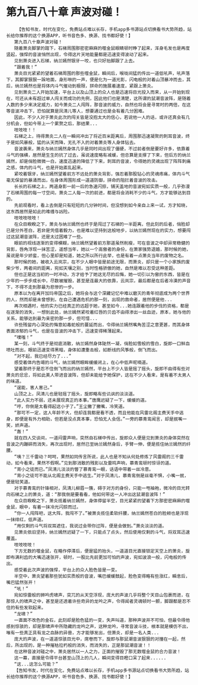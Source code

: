 # 第九百八十章 声波对碰！
        【告知书友，时代在变化，免费站点难以长存，手机app多书源站点切换看书大势所趋，站长给你推荐的这个换源APP，听书音色多、换源、找书都好使！】
       第九百八十章声波对碰！
       随着萧炎脚掌的踏下，石梯周围那密密麻麻的噬金鼠眼睛顿时睁了起来，浑身毛发也是再度竖起，强悍的音波悄然出现，令得这片天地能量都是迅速变得波动了起来。
       见到萧炎进入石梯，纳兰嫣然银牙一咬，也只好抬脚跟了上去。
       “跟着我！”
       萧炎目光紧紧的望着石梯周围的那些噬金鼠，瞬间后，喉咙间猛的传出一道低吼声，吼声落下，其脚掌狠狠一跺地面，身形咻的一声，便是化为一道光影，闪电般的对着山顶暴冲而去，其后，纳兰嫣然也是将体内斗气催动到极限，拼命的施展着速度，紧跟上萧炎。
       见到萧炎二人开始加速，平台上以及山顶上的众人也是迅速将目光投入而来，从一开始到现在，可还从未有超过单人闯关而成功的先例，因此他们也是清楚，这所谓的鼠潮音波阵，是随着人数的多少来决定威力，如今萧炎二人闯阵，那音波的威力，自然也将会是寻常时的两倍，在这等音波冲击下，恐怕就算是凤清儿等人，想要通过也是会有着几分困难。
       因此，不少人对于萧炎此次的闯关皆是没抱太大的信心，若说他一人的话，或许还真会有几分机会，但如今带上一个累赘之后，那结果...
       吱吱吱！！
       石梯之上，待得萧炎二人在一瞬间冲出了将近百米距离后，周围那迅速凝聚的刺耳音波，终于是如风暴般，猛的从天而降，无孔不入的对着萧炎等人身体钻去。
       音波袭来，萧炎与纳兰嫣然身体几乎是同时间出现了僵硬，不过前者倒是要好许多，依靠着斗气的强横，居然是生生的抗了过去，虽说速度略有减缓，但总算是支撑了下来，但后方的纳兰嫣然，却是俏脸微微一白，速度迅速的降低了下来，刺耳的音波，令得她的灵魂出现了阵阵刺痛之感，体内的斗气，也是开始紊乱起来。
       紧咬着银牙，纳兰嫣然望着前方不远处的萧炎背影，强忍着那股钻心的灵魂疼痛，体内斗气毫无保留的暴涌而出，在身体周围形成一道道防御，拼命的阻拦着音波的攻击。
       长长的石梯之上，两道身影一前一后的急速闪掠，铺天盖地的音波宛如实质一般，几乎弥漫了石梯周围的每一寸空间，萧炎二人每一次的前进，都是将会消耗不少的斗气，方才能够达到目的。
       先前观看时，看上去倒是只有短短的几分钟时间，但没想到如今亲自上来一试，方才知晓，这东西居然是如此的难缠与凶险。
       吱吱吱吱吱！
       在众目睽睽之下，萧炎与纳兰嫣然也终于是闯过了石梯的一半距离，但此刻的后者，俏脸却已是分外苍白，若非是凭借着毅力，也是难以坚持到这般地步，以纳兰嫣然现在的实力，想要闯过这鼠潮音波阵，还是太过困难了一些。
       眼前的视线逐渐的变得模糊，纳兰嫣然望着前方那道虽然削瘦，可在音波之中却异常稳健的背影，唇角浮现一抹苦涩，遥想当年，她以一个高傲者的身份，在萧家强势退婚，那时候的她，虽说是年少娇蛮，但心里却是知道，她之所以所行此举，也是有着一点萧炎当年的废物之名。
       那时候的她，被收入云岚宗，在不少人眼中皆是前途无限，而萧炎，却只是一个小家族的废柴少爷，两者间的距离，宛如天壤之别，当时性格骄傲的她，自然是难以忍受这种差距。
       但也正是这当初的一时冲动，方才给予了她这无尽的后悔，她一切引以为傲的东西，皆是在少年的一步步成长中，尽数被摧毁，甚至是连最大的依靠，云岚宗，最后都是在后者冷漠的声音下，不得不走到那最为悲惨的一步。
       原本以为在离开加玛帝国之后，她将会与这个深藏记忆中难以磨灭的青年彻底成为两个世界的人，然而却是未曾想到，在自己遭遇危机的那一刻，出现的救命者，居然便是他...
       再次相遇时，他的实力已经真正的远超于她，甚至如今...她连跟着他的步伐的资格，都是在逐渐的消失，一想到此处，纳兰嫣然紧咬着红唇的贝齿不由得渗出一丝血迹，原本，她与他的关系，能够达到最为亲密的那一步，但可惜...
       许些残留内心深处的悔意如毒蛇般的蔓延而出，令得纳兰嫣然嘴角苦涩之意更甚，而其身体表面浓郁的斗气，也是在音波的冲击下，迅速变得稀薄起来。
       “噗嗤！”
       某一刻，斗气终于是彻底消散，纳兰嫣然身体陡然一凝，俏脸如雪般的雪白，旋即一口鲜血喷吐而出，眼前迅速变得黑暗，身体如遭重击般，如断线的风筝般，倒飞而出。
       “对不起，我已经尽力了...”
       感受着体内告竭的斗气，纳兰嫣然眼眸缓缓闭上，在心中低声呢喃道。
       望着那终于是忍不住倒飞而出的纳兰嫣然，平台上不少人皆是摇了摇头，旋即不由得有些对萧炎的忿忿，将如此美人带进音波阵，但却未能给予她保护，这在不少人看来，是有着不太男人的味道。
       “逞能，害人害己。”
       山顶之上，凤清儿也是轻摇了摇头，旋即略有些讥讽的淡淡道。
       “此人实力不弱，还未展现真正的本事。”唐鹰迟疑了一下，缓缓的道。
       “哼，你倒是太看得起这小子了。”王尘撇了撇嘴，冷笑道。
       “那可不一定，这人年龄不大，但却连我都是看不透，而且他能在风雷北阁主费天手中逃身，即便是有外力相助，但若是没点真本事，恐怕无人会信。”一旁的慕青鸾闻言，却是抿嘴一笑，娇声道。
       “轰！”
       就在四人交谈间，一道闷雷声响，突然自石梯中传出，旋即众人便是见到萧炎的身体突然在音波之内蹦碎而消失，再次出现时，居然已至纳兰嫣然身后，手臂一伸，便是揽住纳兰嫣然的纤腰。
       “咦？三千雷动？呵呵，果然如同传言所说，此人也是不知从何处修炼了风雷阁的三千雷动，如今看来，果然不假啊。”见到那消散的残影以及雷鸣声响，慕青鸾顿时惊讶的道。
       “宵小之徒而已。”凤清儿淡淡的瞥了慕青鸾一眼，话语中带着一丝冷意。
       “宵小之徒可不能从北阁主费天手中逃生。”对于凤清儿，慕青鸾倒是丝毫不惧，小嘴一抿，便是轻笑道。
       对于慕青鸾的针锋相对，凤清儿柳眉一簇，碍于对方的身份，只能一甩袖袍，微冷的目光转向石梯之上的萧炎，道：“那我倒是要看看，他如何带这一人冲出这鼠潮音波阵！”
       在众目睽睽之下，萧炎揽着纳兰嫣然，身体停留半空，目光紧紧的望着下方那密密麻麻的噬金鼠，眼中，有着一抹冷光闪掠而过。
       “你一人闯阵吧，这大阵，我闯不了。”被萧炎揽住柔软纤腰，纳兰嫣然苍白的脸颊也是浮现一抹绯红，低声道。
       “用仅剩的斗气将双耳遮住，我说过会带你过阵，便是会做到。”萧炎淡淡的道。
       见萧炎依旧坚持，纳兰嫣然迟疑了一下，只能点了点头，然后使用仅剩的斗气，将双耳迅速覆盖。
       吱吱吱吱！
       下方无数的噬金鼠，在略作停滞后，便是猛的抬头，一道道目光直接锁定天空上的萧炎，旋即布满利齿的大嘴迅速张开，顿时，一股比先前更加可怕的声波，宛如波浪一般，闪电般的传出。
       感受着此次声波的强悍，平台上的众人脸色皆是一变。
       半空中，萧炎望着那些犹如实质般的音波，嘴巴缓缓鼓起，脸色变得略有些涨红，瞬息后，嘴巴猛然张开！
       “吼！”
       宛如惊雷般的狮吟虎啸声，突兀的从天空浮现，庞大的声波几乎将整个天目山包裹而进，在那惊人的啸声之中，甚至是还透着许些奇异的龙吟之声，令得闻者灵魂顿时一颤，脚跟都是忍不住的有些发软起来。
       “龙啸？”
       一直面不改色的金石，此刻却是脸色猛的一变，失声叫道，那种声波并不可怕，但最令得他感到惊骇的，却是那啸声中所隐藏的龙吟之声，这种龙吟，寻常音波斗技，根本就是模仿不出，唯有一些真正具有龙之血脉的异兽，方才能够发出，但萧炎，却是一名人类...
       庞大的声波，在一道道惊骇目光中，席卷而下，旋即与那鼠潮音波狠狠的对撞在一起，然后，所出现的，是一种摧枯拉朽般的消失，而消失的，正是那鼠潮音波！！
       在这种音波对碰之中，萧炎居然以一人之力，正面的摧毁了那无数噬金鼠的合力音波！
       这一幕，直接是令得平台甚至山顶上的几人，瞬间变得目瞪口呆了起来......
       “这...这怎么可能？”
       【告知书友，时代在变化，免费站点难以长存，手机app多书源站点切换看书大势所趋，站长给你推荐的这个换源APP，听书音色多、换源、找书都好使！】
